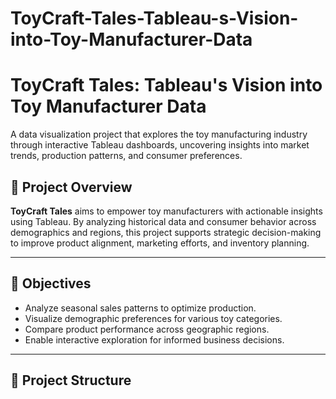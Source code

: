 # ToyCraft-Tales-Tableau-s-Vision-into-Toy-Manufacturer-Data
# ToyCraft Tales: Tableau's Vision into Toy Manufacturer Data

A data visualization project that explores the toy manufacturing industry through interactive Tableau dashboards, uncovering insights into market trends, production patterns, and consumer preferences.

## 📌 Project Overview

**ToyCraft Tales** aims to empower toy manufacturers with actionable insights using Tableau. By analyzing historical data and consumer behavior across demographics and regions, this project supports strategic decision-making to improve product alignment, marketing efforts, and inventory planning.

---

## 🎯 Objectives

- Analyze seasonal sales patterns to optimize production.
- Visualize demographic preferences for various toy categories.
- Compare product performance across geographic regions.
- Enable interactive exploration for informed business decisions.

---

## 📁 Project Structure

